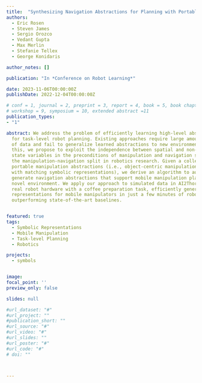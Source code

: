 ```yaml
---
title:  "Synthesizing Navigation Abstractions for Planning with Portable Manipulation Skills"
authors:
  - Eric Rosen
  - Steven James
  - Sergio Orozco
  - Vedant Gupta
  - Max Merlin
  - Stefanie Tellex
  - George Konidaris

author_notes: []

publication: "In *Conference on Robot Learning*"

date: 2023-11-06T00:00:00Z
publishDate: 2022-12-04T00:00:00Z

# conf = 1, journal = 2, preprint = 3, report = 4, book = 5, book chapter = 6, thesis = 7, patent = 9
# workshop = 9, symposium = 10, extended abstract =11
publication_types:
- "1"

abstract: We address the problem of efficiently learning high-level abstractions
  for task-level robot planning. Existing approaches require large amounts
  of data and fail to generalize learned abstractions to new environments. To address
  this, we propose to exploit the independence between spatial and non-spatial
  state variables in the preconditions of manipulation and navigation skills, mirroring
  the manipulation-navigation split in robotics research. Given a collection of
  portable manipulation abstractions (i.e., object-centric manipulation skills paired
  with matching symbolic representations), we derive an algorithm to automatically
  generate navigation abstractions that support mobile manipulation planning in a
  novel environment. We apply our approach to simulated data in AI2Thor and on
  real robot hardware with a coffee preparation task, efficiently generating plannable
  representations for mobile manipulators in just a few minutes of robot time, significantly
  outperforming state-of-the-art baselines.


featured: true
tags:
  - Symbolic Representations
  - Mobile Manipulation
  - Task-level Planning
  - Robotics

projects:
  - symbols


image:
focal_point: ''
preview_only: false

slides: null

#url_dataset: "#"
#url_project: ""
#publication_short: ""
#url_source: "#"
#url_video: "#"
#url_slides: ""
#url_poster: "#"
#url_code: "#"
# doi: ""



---
```

